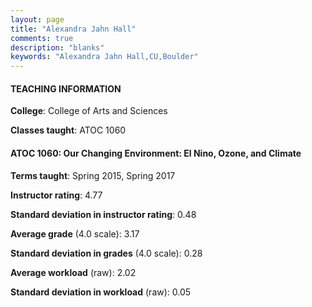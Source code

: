 ```yaml
---
layout: page
title: "Alexandra Jahn Hall" 
comments: true
description: "blanks"
keywords: "Alexandra Jahn Hall,CU,Boulder"
---
```

<head>
<script src="https://ajax.googleapis.com/ajax/libs/jquery/2.1.3/jquery.min.js"></script>
<script src="https://dl.dropboxusercontent.com/s/pc42nxpaw1ea4o9/highcharts.js?dl=0"></script>
<!-- <script src="../assets/js/highcharts.js"></script> -->
<style type="text/css">@font-face {
	font-family: "Bebas Neue";
	src: url(https://www.filehosting.org/file/details/544349/BebasNeue Regular.otf) format("opentype");
	}
	h1.Bebas { 
		font-family: "Bebas Neue", Verdana, Tahoma;
	}
</style>
</head>
	   
#### TEACHING INFORMATION

**College**: College of Arts and Sciences

**Classes taught**: ATOC 1060

#### ATOC 1060: Our Changing Environment: El Nino, Ozone, and Climate

**Terms taught**: Spring 2015, Spring 2017

**Instructor rating**: 4.77

**Standard deviation in instructor rating**: 0.48

**Average grade** (4.0 scale): 3.17

**Standard deviation in grades** (4.0 scale): 0.28

**Average workload** (raw): 2.02

**Standard deviation in workload** (raw): 0.05

